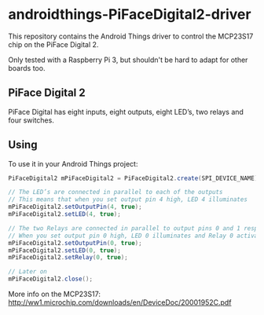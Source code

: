 # androidthings-PiFaceDigital2-driver
This repository contains the Android Things driver to control the MCP23S17 chip on the PiFace Digital 2.

Only tested with a Raspberry Pi 3, but shouldn't be hard to adapt for other boards too.

## PiFace Digital 2

PiFace Digital has eight inputs, eight outputs, eight LED’s, two relays and four switches.

## Using

To use it in your Android Things project:

```java
PiFaceDigital2 mPiFaceDigital2 = PiFaceDigital2.create(SPI_DEVICE_NAME);

// The LED’s are connected in parallel to each of the outputs
// This means that when you set output pin 4 high, LED 4 illuminates
mPiFaceDigital2.setOutputPin(4, true);
mPiFaceDigital2.setLED(4, true);

// The two Relays are connected in parallel to output pins 0 and 1 respectively.
// When you set output pin 0 high, LED 0 illuminates and Relay 0 activates.
mPiFaceDigital2.setOutputPin(0, true);
mPiFaceDigital2.setLED(0, true);
mPiFaceDigital2.setRelay(0, true);

// Later on
mPiFaceDigital2.close();
```

More info on the MCP23S17: http://ww1.microchip.com/downloads/en/DeviceDoc/20001952C.pdf